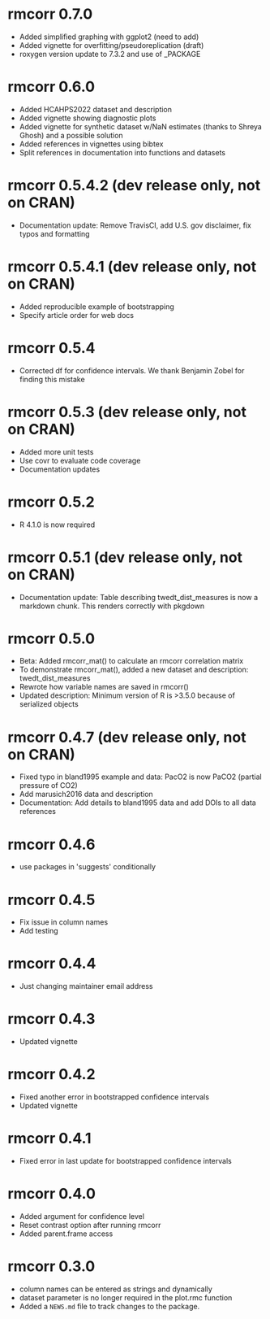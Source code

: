 # rmcorr 0.7.0
* Added simplified graphing with ggplot2 (need to add)
* Added vignette for overfitting/pseudoreplication (draft)
* roxygen version update to 7.3.2 and use of _PACKAGE

# rmcorr 0.6.0

* Added HCAHPS2022 dataset and description  
* Added vignette showing diagnostic plots 
* Added vignette for synthetic dataset w/NaN estimates (thanks to Shreya Ghosh) and a possible solution
* Added references in vignettes using bibtex
* Split references in documentation into functions and datasets

# rmcorr 0.5.4.2 (dev release only, not on CRAN)

* Documentation update: Remove TravisCI, add U.S. gov disclaimer, fix typos and formatting 

# rmcorr 0.5.4.1 (dev release only, not on CRAN)

* Added reproducible example of bootstrapping
* Specify article order for web docs
# rmcorr 0.5.4

* Corrected df for confidence intervals. We thank Benjamin Zobel for finding this mistake

# rmcorr 0.5.3 (dev release only, not on CRAN)

* Added more unit tests 
* Use covr to evaluate code coverage
* Documentation updates 

# rmcorr 0.5.2

* R 4.1.0 is now required

# rmcorr 0.5.1 (dev release only, not on CRAN)

* Documentation update: Table describing twedt_dist_measures is now a markdown chunk. This renders correctly with pkgdown

# rmcorr 0.5.0

* Beta: Added rmcorr_mat() to calculate an rmcorr correlation matrix 
* To demonstrate rmcorr_mat(), added a new dataset and description: twedt_dist_measures 
* Rewrote how variable names are saved in rmcorr()
* Updated description: Minimum version of R is >3.5.0 because of serialized objects

# rmcorr 0.4.7 (dev release only, not on CRAN)

* Fixed typo in bland1995 example and data: PacO2 is now PaCO2 (partial pressure of CO2)
* Add marusich2016 data and description 
* Documentation: Add details to bland1995 data and add DOIs to all data references 

# rmcorr 0.4.6

* use packages in 'suggests' conditionally

# rmcorr 0.4.5

* Fix issue in column names
* Add testing

# rmcorr 0.4.4

* Just changing maintainer email address

# rmcorr 0.4.3

* Updated vignette

# rmcorr 0.4.2

* Fixed another error in bootstrapped confidence intervals
* Updated vignette

# rmcorr 0.4.1

* Fixed error in last update for bootstrapped confidence intervals

# rmcorr 0.4.0

* Added argument for confidence level
* Reset contrast option after running rmcorr
* Added parent.frame access

# rmcorr 0.3.0

* column names can be entered as strings and dynamically
* dataset parameter is no longer required in the plot.rmc function
* Added a `NEWS.md` file to track changes to the package.